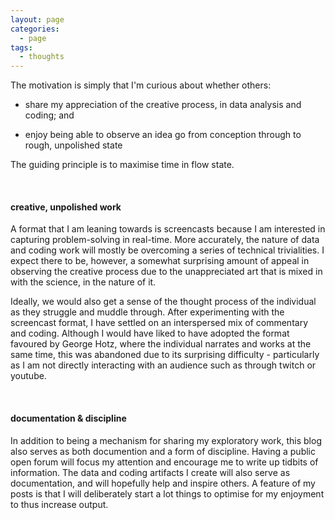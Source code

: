 ```yaml
---
layout: page
categories:
  - page
tags:
  - thoughts
---
```


The motivation is simply that I'm curious about whether others:

- share my appreciation of the creative process, in data analysis and coding; and

- enjoy being able to observe an idea go from conception through to rough, unpolished state

The guiding principle is to maximise time in flow state.

<br>

#### creative, unpolished work

A format that I am leaning towards is screencasts because I am interested in capturing problem-solving in real-time.
More accurately, the nature of data and coding work will mostly be overcoming a series of technical trivialities. I expect there to be, however, 
a somewhat surprising amount of appeal in observing the creative process due to the unappreciated art that is mixed in with the science, in the nature of it.

Ideally, we would also get a sense of the thought process of the individual as they struggle and muddle through. 
After experimenting with the screencast format,  I have
settled on an interspersed mix of commentary and coding. Although I would have liked to have adopted the format favoured by George Hotz,
where the individual narrates and works at the same time, this was abandoned due to its surprising difficulty - particularly as I am not directly interacting with an audience such as through twitch or youtube.

<br>

#### documentation & discipline

In addition to being a mechanism for sharing my exploratory work, this blog also serves as both documention and a form of discipline. 
Having a public open forum will focus my attention and encourage me to write up tidbits of information.
The data and coding artifacts I create will also serve as documentation, and will hopefully help and inspire others.
A feature of my posts is that I will deliberately start a lot things to optimise for my enjoyment to thus increase output.  
